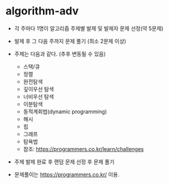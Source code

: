 # algorithm-adv

- 각 주마다 1명이 알고리즘 주제별 발제 및 발제자 문제 선정(약 5문제)
- 발제 후 그 다음 주까지 문제 풀기 (최소 2문제 이상)
- 주제는 다음과 같다. (추후 변동될 수 있음)
  - 스택/큐
  - 정렬
  - 완전탐색
  - 깊이우선 탐색
  - 너비우선 탐색
  - 이분탐색
  - 동적계회법(dynamic programming)
  - 해시
  - 힙
  - 그래프
  - 탐욕법
  - 참조: https://programmers.co.kr/learn/challenges 
- 주제 발제 완료 후 랜덤 문제 선정 후 문제 풀기

- 문제풀이는 https://programmers.co.kr/ 이용. 